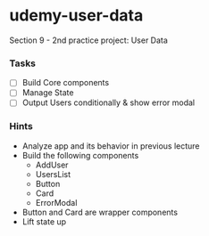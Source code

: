 # udemy-user-data
Section 9 - 2nd practice project: User Data

### Tasks
- [ ] Build Core components
- [ ] Manage State
- [ ] Output Users conditionally & show error modal

### Hints
- Analyze app and its behavior in previous lecture
- Build the following components
  - AddUser
  - UsersList
  - Button
  - Card
  - ErrorModal
- Button and Card are wrapper components
- Lift state up